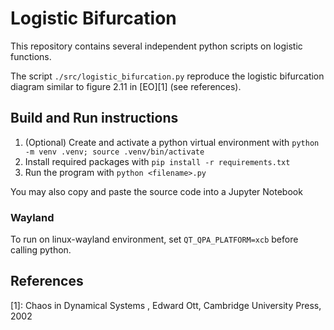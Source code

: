 # Logistic Bifurcation

This repository contains several independent python scripts on logistic functions.

The script `./src/logistic_bifurcation.py` reproduce the logistic bifurcation diagram similar to figure 2.11 in [EO][1] (see references).

## Build and Run instructions

1. (Optional) Create and activate a python virtual environment with `python -m venv .venv; source .venv/bin/activate`
1. Install required packages with `pip install -r requirements.txt`
1. Run the program with `python <filename>.py`

You may also copy and paste the source code into a Jupyter Notebook

### Wayland

To run on linux-wayland environment, set `QT_QPA_PLATFORM=xcb` before calling python.

## References

[1]: Chaos in Dynamical Systems , Edward Ott, Cambridge University Press, 2002
